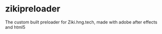 # zikipreloader
The custom built preloader for Ziki.hng.tech, made with adobe after effects and html5
